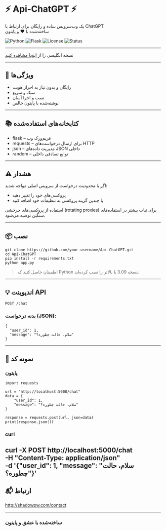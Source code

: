 # ⚡️ Api-ChatGPT ⚡️  
یک وب‌سرویس ساده و رایگان برای ارتباط با ChatGPT  
ساخته‌شده با ❤️ و پایتون

![Python](https://img.shields.io/badge/Python-3.10+-blue?logo=python)
![Flask](https://img.shields.io/badge/Flask-Web_Framework-lightgrey?logo=flask)
![License](https://img.shields.io/badge/Free-Yes-brightgreen?style=flat-square)
![Status](https://img.shields.io/badge/Status-Active-blue)

---

نسخه انگلیسی را از [اینجا مشاهده کنید](README.md)

---

## 🚀 ویژگی‌ها

- رایگان و بدون نیاز به احراز هویت  
- سبک و سریع  
- نصب و اجرا آسان  
- نوشته‌شده با پایتون خالص

---

## 📚 کتابخانه‌های استفاده‌شده

- flask – فریم‌ورک وب  
- requests – برای ارسال درخواست‌های HTTP  
- json – مدیریت داده‌های JSON داخلی  
- random – توابع تصادفی داخلی

---

## ⚠️ هشدار

اگر با محدودیت درخواست از سرویس اصلی مواجه شدید:

- پروکسی‌های خود را تغییر دهید  
- یا چندین گزینه پروکسی به تنظیمات خود اضافه کنید

استفاده از پروکسی‌های چرخشی (rotating proxies) برای ثبات بیشتر در استفاده‌های سنگین توصیه می‌شود.

---

## 📦 نصب
```
git clone https://github.com/your-username/Api-ChatGPT.git
cd Api-ChatGPT
pip install -r requirements.txt
python app.py
```
> اطمینان حاصل کنید که Python نسخه 3.09 یا بالاتر را نصب کرده‌اید.

---

## 💡 اندپوینت API
```
POST /chat
```
### بدنه درخواست (JSON):
```
{
  "user_id": 1,
  "message": "سلام، حالت چطوره؟"
}
```
---

## 🧪 نمونه کد

### پایتون
```
import requests

url = "http://localhost:5000/chat"
data = {
    "user_id": 1,
    "message": "سلام، حالت چطوره؟"
}

response = requests.post(url, json=data)
print(response.json())
```
### curl

curl -X POST http://localhost:5000/chat \
-H "Content-Type: application/json" \
-d '{"user_id": 1, "message": "سلام، حالت چطوره؟"}'
---

## 📬 ارتباط
http://shadowpw.com/contact


---

### ساخته‌شده با عشق و پایتون
